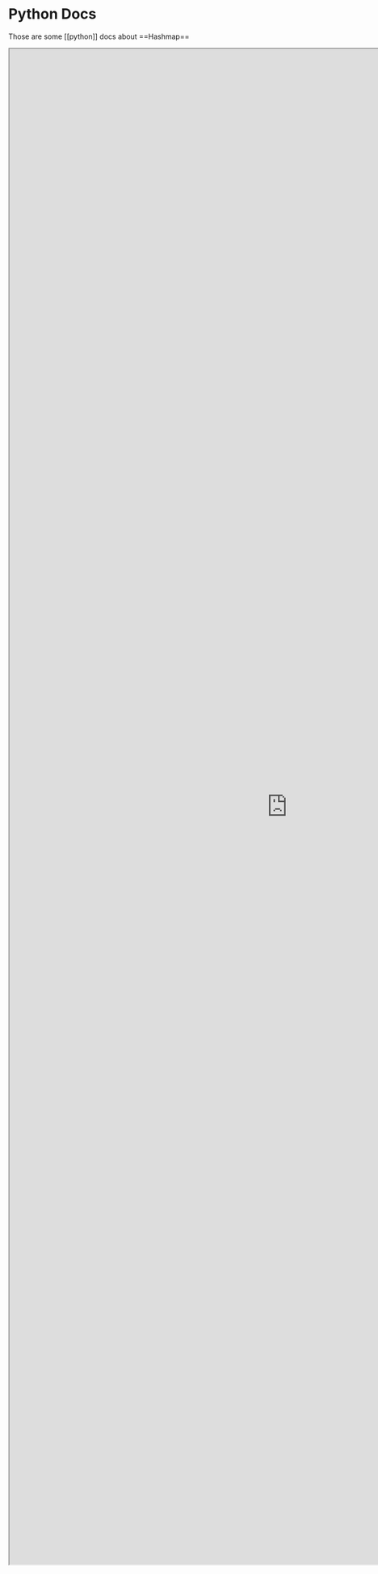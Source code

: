  # Python Docs

 Those are some [[python]] docs about ==Hashmap==
 <iframe src="https://www.datacamp.com/tutorial/guide-to-python-hashmaps" width="1100" height="3000">
</iframe> 